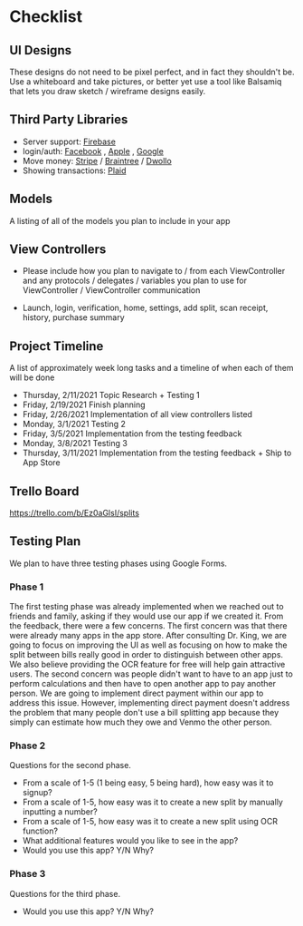 # Checklist
## UI Designs
These designs do not need to be pixel perfect, and in fact they shouldn't be. 
Use a whiteboard and take pictures, or better yet use a tool like Balsamiq that lets you draw sketch / wireframe designs easily.


## Third Party Libraries
- Server support: [Firebase](https://firebase.google.com/docs/functions)
- login/auth: [Facebook](https://developers.facebook.com/docs/facebook-login/ios/)
, [Apple](https://developer.apple.com/documentation/authenticationservices/implementing_user_authentication_with_sign_in_with_apple)
, [Google](https://developers.google.com/identity/sign-in/ios)
- Move money: [Stripe](https://stripe.com)
/ [Braintree](https://www.braintreepayments.com)
/ [Dwollo](https://www.dwolla.com)
- Showing transactions: [Plaid](https://plaid.com)

## Models
A listing of all of the models you plan to include in your app

## View Controllers
- Please include how you plan to navigate to / from each ViewController and any protocols / delegates / variables you plan to use for ViewController / 
   ViewController communication
   
- Launch, login, verification, home, settings, add split, scan receipt, history, purchase summary


## Project Timeline
A list of approximately week long tasks and a timeline of when each of them will be done
- Thursday, 2/11/2021 Topic Research + Testing 1
- Friday, 2/19/2021   Finish planning
- Friday, 2/26/2021   Implementation of all view controllers listed
- Monday, 3/1/2021    Testing 2
- Friday, 3/5/2021    Implementation from the testing feedback
- Monday, 3/8/2021    Testing 3
- Thursday, 3/11/2021 Implementation from the testing feedback + Ship to App Store

## Trello Board
https://trello.com/b/Ez0aGlsI/splits


## Testing Plan
We plan to have three testing phases using Google Forms.

### Phase 1
The first testing phase was already implemented when we reached out to friends and family, asking if they would use our app if we created it.
From the feedback, there were a few concerns.
The first concern was that there were already many apps in the app store.
After consulting Dr. King, we are going to focus on improving the UI as well as focusing on how to make the split between bills really good in order to distinguish between other apps. 
We also believe providing the OCR feature for free will help gain attractive users.
The second concern was people didn't want to have to an app just to perform calculations and then have to open another app to pay another person.
We are going to implement direct payment within our app to address this issue.
However, implementing direct payment doesn't address the problem that many people don't use a bill splitting app because they simply can estimate how much they owe and Venmo the other person. 

### Phase 2
Questions for the second phase.
- From a scale of 1-5 (1 being easy, 5 being hard), how easy was it to signup?
- From a scale of 1-5, how easy was it to create a new split by manually inputting a number?
- From a scale of 1-5, how easy was it to create a new split using OCR function?
- What additional features would you like to see in the app?
- Would you use this app? Y/N Why?

### Phase 3
Questions for the third phase.
- Would you use this app? Y/N Why?

